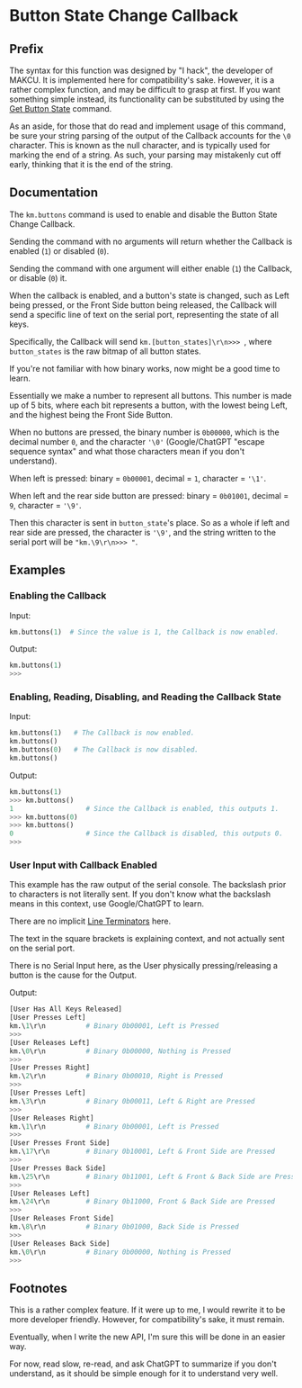 # Button State Change Callback

## Prefix

The syntax for this function was designed by "I hack", the developer of MAKCU. It is implemented here for compatibility's
sake. However, it is a rather complex function, and may be difficult to grasp at first. If you want something simple
instead, its functionality can be substituted by using the [Get Button State](get_btn_state.md) command.

As an aside, for those that do read and implement usage of this command, be sure your string parsing of the output of
the Callback accounts for the `\0` character. This is known as the null character, and is typically used for marking the
end of a string. As such, your parsing may mistakenly cut off early, thinking that it is the end of the string.

## Documentation

The `km.buttons` command is used to enable and disable the Button State Change Callback.

Sending the command with no arguments will return whether the Callback is enabled (`1`) or disabled (`0`).

Sending the command with one argument will either enable (`1`) the Callback, or disable (`0`) it.

When the callback is enabled, and a button's state is changed, such as Left being pressed, or the Front Side button
being released, the Callback will send a specific line of text on the serial port, representing the state of all keys.

Specifically, the Callback will send `km.[button_states]\r\n>>> `, where `button_states` is the raw bitmap of all button
states.

If you're not familiar with how binary works, now might be a good time to learn.

Essentially we make a number to represent all buttons. This number is made up of 5 bits, where each bit represents a
button, with the lowest being Left, and the highest being the Front Side Button.

When no buttons are pressed, the binary number is `0b00000`, which is the decimal number `0`, and the character `'\0'`
(Google/ChatGPT "escape sequence syntax" and what those characters mean if you don't understand).

When left is pressed: binary = `0b00001`, decimal = `1`, character = `'\1'`.

When left and the rear side button are pressed: binary = `0b01001`, decimal = `9`, character = `'\9'`.

Then this character is sent in `button_state`'s place. So as a whole if left and rear side are pressed, the character
is `'\9'`, and the string written to the serial port will be `"km.\9\r\n>>> "`.

## Examples

### Enabling the Callback

Input:
```python
km.buttons(1)  # Since the value is 1, the Callback is now enabled.
```

Output:
```python
km.buttons(1)
>>>
```

### Enabling, Reading, Disabling, and Reading the Callback State

Input:
```python
km.buttons(1)   # The Callback is now enabled.
km.buttons()
km.buttons(0)   # The Callback is now disabled.
km.buttons()
```

Output:
```python
km.buttons(1)
>>> km.buttons()
1                  # Since the Callback is enabled, this outputs 1.
>>> km.buttons(0)
>>> km.buttons()
0                  # Since the Callback is disabled, this outputs 0.
>>>
```

### User Input with Callback Enabled

This example has the raw output of the serial console. The backslash prior to characters is not literally sent. If you
don't know what the backslash means in this context, use Google/ChatGPT to learn.

There are no implicit [Line Terminators](../../../serial_port/line_terminator.md) here.

The text in the square brackets is explaining context, and not actually sent on the serial port.

There is no Serial Input here, as the User physically pressing/releasing a button is the cause for the Output.

Output:
```python
[User Has All Keys Released]
[User Presses Left]
km.\1\r\n          # Binary 0b00001, Left is Pressed
>>>
[User Releases Left]
km.\0\r\n          # Binary 0b00000, Nothing is Pressed
>>>
[User Presses Right]
km.\2\r\n          # Binary 0b00010, Right is Pressed
>>>
[User Presses Left]
km.\3\r\n          # Binary 0b00011, Left & Right are Pressed
>>>
[User Releases Right]
km.\1\r\n          # Binary 0b00001, Left is Pressed
>>>
[User Presses Front Side]
km.\17\r\n         # Binary 0b10001, Left & Front Side are Pressed
>>>
[User Presses Back Side]
km.\25\r\n         # Binary 0b11001, Left & Front & Back Side are Pressed
>>>
[User Releases Left]
km.\24\r\n         # Binary 0b11000, Front & Back Side are Pressed
>>>
[User Releases Front Side]
km.\8\r\n          # Binary 0b01000, Back Side is Pressed
>>>
[User Releases Back Side]
km.\0\r\n          # Binary 0b00000, Nothing is Pressed
>>>
```

## Footnotes

This is a rather complex feature. If it were up to me, I would rewrite it to be more developer friendly. However, for
compatibility's sake, it must remain.

Eventually, when I write the new API, I'm sure this will be done in an easier way.

For now, read slow, re-read, and ask ChatGPT to summarize if you don't understand, as it should be simple enough for it
to understand very well.
